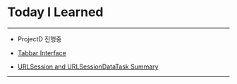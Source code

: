 # Today I Learned

---

- ProjectD 진행중

- [Tabbar Interface](https://github.com/VincentGeranium/edwithStudy-project-6/tree/master/Leacture-2-2)

- [URLSession and URLSessionDataTask Summary](https://vincentgeranium.github.io/ios,/swift/2020/02/10/URLSessionAndURLSessionDataTaskSummary.html)

---
